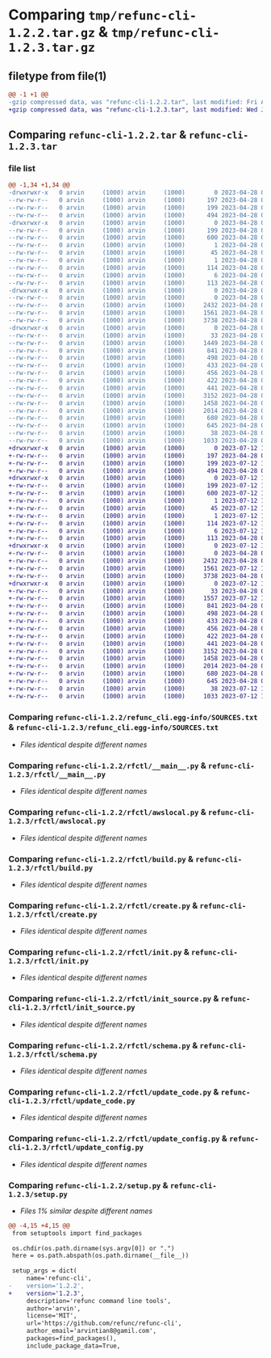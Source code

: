 # Comparing `tmp/refunc-cli-1.2.2.tar.gz` & `tmp/refunc-cli-1.2.3.tar.gz`

## filetype from file(1)

```diff
@@ -1 +1 @@
-gzip compressed data, was "refunc-cli-1.2.2.tar", last modified: Fri Apr 28 05:23:23 2023, max compression
+gzip compressed data, was "refunc-cli-1.2.3.tar", last modified: Wed Jul 12 10:17:01 2023, max compression
```

## Comparing `refunc-cli-1.2.2.tar` & `refunc-cli-1.2.3.tar`

### file list

```diff
@@ -1,34 +1,34 @@
-drwxrwxr-x   0 arvin     (1000) arvin     (1000)        0 2023-04-28 05:23:23.507520 refunc-cli-1.2.2/
--rw-rw-r--   0 arvin     (1000) arvin     (1000)      197 2023-04-28 05:17:10.000000 refunc-cli-1.2.2/MANIFEST.in
--rw-rw-r--   0 arvin     (1000) arvin     (1000)      199 2023-04-28 05:23:23.507520 refunc-cli-1.2.2/PKG-INFO
--rw-rw-r--   0 arvin     (1000) arvin     (1000)      494 2023-04-28 05:17:10.000000 refunc-cli-1.2.2/README.md
-drwxrwxr-x   0 arvin     (1000) arvin     (1000)        0 2023-04-28 05:23:23.499520 refunc-cli-1.2.2/refunc_cli.egg-info/
--rw-rw-r--   0 arvin     (1000) arvin     (1000)      199 2023-04-28 05:23:23.000000 refunc-cli-1.2.2/refunc_cli.egg-info/PKG-INFO
--rw-rw-r--   0 arvin     (1000) arvin     (1000)      600 2023-04-28 05:23:23.000000 refunc-cli-1.2.2/refunc_cli.egg-info/SOURCES.txt
--rw-rw-r--   0 arvin     (1000) arvin     (1000)        1 2023-04-28 05:23:23.000000 refunc-cli-1.2.2/refunc_cli.egg-info/dependency_links.txt
--rw-rw-r--   0 arvin     (1000) arvin     (1000)       45 2023-04-28 05:23:23.000000 refunc-cli-1.2.2/refunc_cli.egg-info/entry_points.txt
--rw-rw-r--   0 arvin     (1000) arvin     (1000)        1 2023-04-28 05:23:23.000000 refunc-cli-1.2.2/refunc_cli.egg-info/not-zip-safe
--rw-rw-r--   0 arvin     (1000) arvin     (1000)      114 2023-04-28 05:23:23.000000 refunc-cli-1.2.2/refunc_cli.egg-info/requires.txt
--rw-rw-r--   0 arvin     (1000) arvin     (1000)        6 2023-04-28 05:23:23.000000 refunc-cli-1.2.2/refunc_cli.egg-info/top_level.txt
--rw-rw-r--   0 arvin     (1000) arvin     (1000)      113 2023-04-28 05:17:10.000000 refunc-cli-1.2.2/requirements.txt
-drwxrwxr-x   0 arvin     (1000) arvin     (1000)        0 2023-04-28 05:23:23.507520 refunc-cli-1.2.2/rfctl/
--rw-rw-r--   0 arvin     (1000) arvin     (1000)        0 2023-04-28 05:17:10.000000 refunc-cli-1.2.2/rfctl/__init__.py
--rw-rw-r--   0 arvin     (1000) arvin     (1000)     2432 2023-04-28 05:17:10.000000 refunc-cli-1.2.2/rfctl/__main__.py
--rw-rw-r--   0 arvin     (1000) arvin     (1000)     1561 2023-04-28 05:17:10.000000 refunc-cli-1.2.2/rfctl/awslocal.py
--rw-rw-r--   0 arvin     (1000) arvin     (1000)     3738 2023-04-28 05:17:10.000000 refunc-cli-1.2.2/rfctl/build.py
-drwxrwxr-x   0 arvin     (1000) arvin     (1000)        0 2023-04-28 05:23:23.507520 refunc-cli-1.2.2/rfctl/client/
--rw-rw-r--   0 arvin     (1000) arvin     (1000)       33 2023-04-28 05:17:10.000000 refunc-cli-1.2.2/rfctl/client/__init__.py
--rw-rw-r--   0 arvin     (1000) arvin     (1000)     1449 2023-04-28 05:20:56.000000 refunc-cli-1.2.2/rfctl/client/client.py
--rw-rw-r--   0 arvin     (1000) arvin     (1000)      841 2023-04-28 05:17:10.000000 refunc-cli-1.2.2/rfctl/create.py
--rw-rw-r--   0 arvin     (1000) arvin     (1000)      498 2023-04-28 05:17:10.000000 refunc-cli-1.2.2/rfctl/create_url.py
--rw-rw-r--   0 arvin     (1000) arvin     (1000)      433 2023-04-28 05:17:10.000000 refunc-cli-1.2.2/rfctl/delete.py
--rw-rw-r--   0 arvin     (1000) arvin     (1000)      456 2023-04-28 05:17:10.000000 refunc-cli-1.2.2/rfctl/delete_url.py
--rw-rw-r--   0 arvin     (1000) arvin     (1000)      422 2023-04-28 05:17:10.000000 refunc-cli-1.2.2/rfctl/get.py
--rw-rw-r--   0 arvin     (1000) arvin     (1000)      441 2023-04-28 05:17:10.000000 refunc-cli-1.2.2/rfctl/get_url.py
--rw-rw-r--   0 arvin     (1000) arvin     (1000)     3152 2023-04-28 05:17:10.000000 refunc-cli-1.2.2/rfctl/init.py
--rw-rw-r--   0 arvin     (1000) arvin     (1000)     1458 2023-04-28 05:17:10.000000 refunc-cli-1.2.2/rfctl/init_source.py
--rw-rw-r--   0 arvin     (1000) arvin     (1000)     2014 2023-04-28 05:17:10.000000 refunc-cli-1.2.2/rfctl/schema.py
--rw-rw-r--   0 arvin     (1000) arvin     (1000)      680 2023-04-28 05:17:10.000000 refunc-cli-1.2.2/rfctl/update_code.py
--rw-rw-r--   0 arvin     (1000) arvin     (1000)      645 2023-04-28 05:17:10.000000 refunc-cli-1.2.2/rfctl/update_config.py
--rw-rw-r--   0 arvin     (1000) arvin     (1000)       38 2023-04-28 05:23:23.507520 refunc-cli-1.2.2/setup.cfg
--rw-rw-r--   0 arvin     (1000) arvin     (1000)     1033 2023-04-28 05:22:41.000000 refunc-cli-1.2.2/setup.py
+drwxrwxr-x   0 arvin     (1000) arvin     (1000)        0 2023-07-12 10:17:01.988620 refunc-cli-1.2.3/
+-rw-rw-r--   0 arvin     (1000) arvin     (1000)      197 2023-04-28 05:17:10.000000 refunc-cli-1.2.3/MANIFEST.in
+-rw-rw-r--   0 arvin     (1000) arvin     (1000)      199 2023-07-12 10:17:01.988620 refunc-cli-1.2.3/PKG-INFO
+-rw-rw-r--   0 arvin     (1000) arvin     (1000)      494 2023-04-28 05:17:10.000000 refunc-cli-1.2.3/README.md
+drwxrwxr-x   0 arvin     (1000) arvin     (1000)        0 2023-07-12 10:17:01.980620 refunc-cli-1.2.3/refunc_cli.egg-info/
+-rw-rw-r--   0 arvin     (1000) arvin     (1000)      199 2023-07-12 10:17:01.000000 refunc-cli-1.2.3/refunc_cli.egg-info/PKG-INFO
+-rw-rw-r--   0 arvin     (1000) arvin     (1000)      600 2023-07-12 10:17:01.000000 refunc-cli-1.2.3/refunc_cli.egg-info/SOURCES.txt
+-rw-rw-r--   0 arvin     (1000) arvin     (1000)        1 2023-07-12 10:17:01.000000 refunc-cli-1.2.3/refunc_cli.egg-info/dependency_links.txt
+-rw-rw-r--   0 arvin     (1000) arvin     (1000)       45 2023-07-12 10:17:01.000000 refunc-cli-1.2.3/refunc_cli.egg-info/entry_points.txt
+-rw-rw-r--   0 arvin     (1000) arvin     (1000)        1 2023-07-12 10:17:01.000000 refunc-cli-1.2.3/refunc_cli.egg-info/not-zip-safe
+-rw-rw-r--   0 arvin     (1000) arvin     (1000)      114 2023-07-12 10:17:01.000000 refunc-cli-1.2.3/refunc_cli.egg-info/requires.txt
+-rw-rw-r--   0 arvin     (1000) arvin     (1000)        6 2023-07-12 10:17:01.000000 refunc-cli-1.2.3/refunc_cli.egg-info/top_level.txt
+-rw-rw-r--   0 arvin     (1000) arvin     (1000)      113 2023-04-28 05:17:10.000000 refunc-cli-1.2.3/requirements.txt
+drwxrwxr-x   0 arvin     (1000) arvin     (1000)        0 2023-07-12 10:17:01.988620 refunc-cli-1.2.3/rfctl/
+-rw-rw-r--   0 arvin     (1000) arvin     (1000)        0 2023-04-28 05:17:10.000000 refunc-cli-1.2.3/rfctl/__init__.py
+-rw-rw-r--   0 arvin     (1000) arvin     (1000)     2432 2023-04-28 05:17:10.000000 refunc-cli-1.2.3/rfctl/__main__.py
+-rw-rw-r--   0 arvin     (1000) arvin     (1000)     1561 2023-07-12 10:13:25.000000 refunc-cli-1.2.3/rfctl/awslocal.py
+-rw-rw-r--   0 arvin     (1000) arvin     (1000)     3738 2023-04-28 05:17:10.000000 refunc-cli-1.2.3/rfctl/build.py
+drwxrwxr-x   0 arvin     (1000) arvin     (1000)        0 2023-07-12 10:17:01.988620 refunc-cli-1.2.3/rfctl/client/
+-rw-rw-r--   0 arvin     (1000) arvin     (1000)       33 2023-04-28 05:17:10.000000 refunc-cli-1.2.3/rfctl/client/__init__.py
+-rw-rw-r--   0 arvin     (1000) arvin     (1000)     1557 2023-07-12 10:14:57.000000 refunc-cli-1.2.3/rfctl/client/client.py
+-rw-rw-r--   0 arvin     (1000) arvin     (1000)      841 2023-04-28 05:17:10.000000 refunc-cli-1.2.3/rfctl/create.py
+-rw-rw-r--   0 arvin     (1000) arvin     (1000)      498 2023-04-28 05:17:10.000000 refunc-cli-1.2.3/rfctl/create_url.py
+-rw-rw-r--   0 arvin     (1000) arvin     (1000)      433 2023-04-28 05:17:10.000000 refunc-cli-1.2.3/rfctl/delete.py
+-rw-rw-r--   0 arvin     (1000) arvin     (1000)      456 2023-04-28 05:17:10.000000 refunc-cli-1.2.3/rfctl/delete_url.py
+-rw-rw-r--   0 arvin     (1000) arvin     (1000)      422 2023-04-28 05:17:10.000000 refunc-cli-1.2.3/rfctl/get.py
+-rw-rw-r--   0 arvin     (1000) arvin     (1000)      441 2023-04-28 05:17:10.000000 refunc-cli-1.2.3/rfctl/get_url.py
+-rw-rw-r--   0 arvin     (1000) arvin     (1000)     3152 2023-04-28 05:17:10.000000 refunc-cli-1.2.3/rfctl/init.py
+-rw-rw-r--   0 arvin     (1000) arvin     (1000)     1458 2023-04-28 05:17:10.000000 refunc-cli-1.2.3/rfctl/init_source.py
+-rw-rw-r--   0 arvin     (1000) arvin     (1000)     2014 2023-04-28 05:17:10.000000 refunc-cli-1.2.3/rfctl/schema.py
+-rw-rw-r--   0 arvin     (1000) arvin     (1000)      680 2023-04-28 05:17:10.000000 refunc-cli-1.2.3/rfctl/update_code.py
+-rw-rw-r--   0 arvin     (1000) arvin     (1000)      645 2023-04-28 05:17:10.000000 refunc-cli-1.2.3/rfctl/update_config.py
+-rw-rw-r--   0 arvin     (1000) arvin     (1000)       38 2023-07-12 10:17:01.988620 refunc-cli-1.2.3/setup.cfg
+-rw-rw-r--   0 arvin     (1000) arvin     (1000)     1033 2023-07-12 10:15:04.000000 refunc-cli-1.2.3/setup.py
```

### Comparing `refunc-cli-1.2.2/refunc_cli.egg-info/SOURCES.txt` & `refunc-cli-1.2.3/refunc_cli.egg-info/SOURCES.txt`

 * *Files identical despite different names*

### Comparing `refunc-cli-1.2.2/rfctl/__main__.py` & `refunc-cli-1.2.3/rfctl/__main__.py`

 * *Files identical despite different names*

### Comparing `refunc-cli-1.2.2/rfctl/awslocal.py` & `refunc-cli-1.2.3/rfctl/awslocal.py`

 * *Files identical despite different names*

### Comparing `refunc-cli-1.2.2/rfctl/build.py` & `refunc-cli-1.2.3/rfctl/build.py`

 * *Files identical despite different names*

### Comparing `refunc-cli-1.2.2/rfctl/create.py` & `refunc-cli-1.2.3/rfctl/create.py`

 * *Files identical despite different names*

### Comparing `refunc-cli-1.2.2/rfctl/init.py` & `refunc-cli-1.2.3/rfctl/init.py`

 * *Files identical despite different names*

### Comparing `refunc-cli-1.2.2/rfctl/init_source.py` & `refunc-cli-1.2.3/rfctl/init_source.py`

 * *Files identical despite different names*

### Comparing `refunc-cli-1.2.2/rfctl/schema.py` & `refunc-cli-1.2.3/rfctl/schema.py`

 * *Files identical despite different names*

### Comparing `refunc-cli-1.2.2/rfctl/update_code.py` & `refunc-cli-1.2.3/rfctl/update_code.py`

 * *Files identical despite different names*

### Comparing `refunc-cli-1.2.2/rfctl/update_config.py` & `refunc-cli-1.2.3/rfctl/update_config.py`

 * *Files identical despite different names*

### Comparing `refunc-cli-1.2.2/setup.py` & `refunc-cli-1.2.3/setup.py`

 * *Files 1% similar despite different names*

```diff
@@ -4,15 +4,15 @@
 from setuptools import find_packages
 
 os.chdir(os.path.dirname(sys.argv[0]) or ".")
 here = os.path.abspath(os.path.dirname(__file__))
 
 setup_args = dict(
     name='refunc-cli',
-    version='1.2.2',
+    version='1.2.3',
     description='refunc command line tools',
     author='arvin',
     license='MIT',
     url='https://github.com/refunc/refunc-cli',
     author_email='arvintian8@gamil.com',
     packages=find_packages(),
     include_package_data=True,
```

